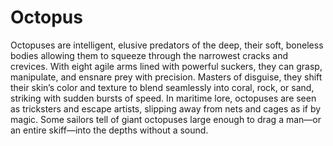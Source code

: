 # Octopus

Octopuses are intelligent, elusive predators of the deep, their soft, boneless bodies allowing them to squeeze through the narrowest cracks and crevices. With eight agile arms lined with powerful suckers, they can grasp, manipulate, and ensnare prey with precision. Masters of disguise, they shift their skin’s color and texture to blend seamlessly into coral, rock, or sand, striking with sudden bursts of speed. In maritime lore, octopuses are seen as tricksters and escape artists, slipping away from nets and cages as if by magic. Some sailors tell of giant octopuses large enough to drag a man—or an entire skiff—into the depths without a sound.


